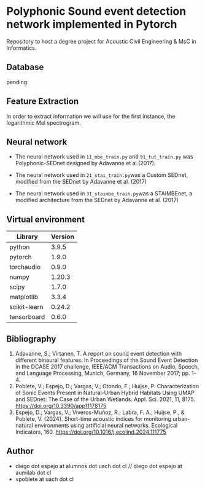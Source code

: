 # Polyphonic Sound event detection network implemented in Pytorch
Repository to host a degree project for Acoustic Civil Engineering & MsC in Informatics.

## Database
pending.

## Feature Extraction

In order to extract information we will use for the first instance, the logarithmic Mel spectrogram.

## Neural network

- The neural network used in ```11_mbe_train.py``` and ```91_tut_train.py``` was Polyphonic-SEDnet designed by Adavanne et al.(2017). 

- The neural network used in ```21_stai_train.py```was a Custom SEDnet, modified from the SEDnet by Adavanne et al. (2017)

- The neural network used in ```31_staimbe_train.py```was a STAIMBEnet, a modified architecture from the SEDnet by Adavanne et al. (2017)

## Virtual environment

|Library|Version|
|-------|-------|
|python|3.9.5|
|pytorch|1.9.0|
|torchaudio|0.9.0|
|numpy|1.20.3|
|scipy|1.7.0|
|matplotlib|3.3.4|
|scikit-learn|0.24.2|
|tensorboard|0.6.0|

## Bibliography

1. Adavanne, S.; Virtanen, T. A report on sound event detection with different binaural features. In Proceedings of the Sound Event Detection in the DCASE 2017 challenge, IEEE/ACM Transactions on Audio, Speech, and Language Processing, Munich, Germany, 16 November 2017; pp. 1–4.
2. Poblete, V.; Espejo, D.; Vargas, V.; Otondo, F.; Huijse, P. Characterization of Sonic Events Present in Natural-Urban Hybrid Habitats Using UMAP and SEDnet: The Case of the Urban Wetlands. Appl. Sci. 2021, 11, 8175. https://doi.org/10.3390/app11178175
3. Espejo, D.; Vargas, V.; Viveros-Muñoz, R.; Labra, F. A.; Huijse, P., & Poblete, V. (2024). Short-time acoustic indices for monitoring urban-natural environments using artificial neural networks. Ecological Indicators, 160. https://doi.org/10.1016/j.ecolind.2024.111775

## Author

- diego dot espejo at alumnos dot uach dot cl // diego dot espejo at aumilab dot cl
- vpoblete at uach dot cl
